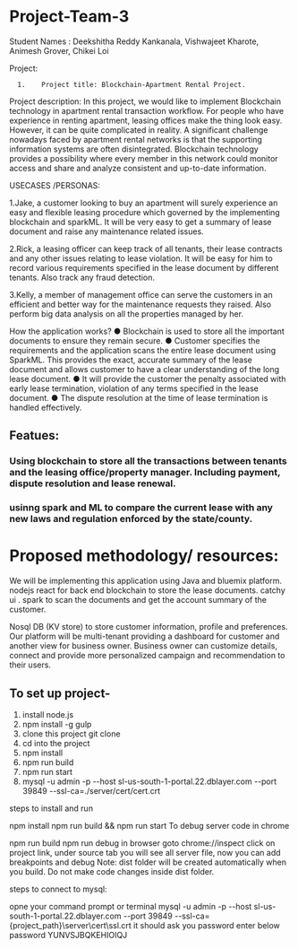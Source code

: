 # Project-Team-3

Student Names : 
                Deekshitha Reddy Kankanala,
                Vishwajeet Kharote,
                Animesh Grover,
                Chikei Loi
               
                
               

Project:


      1.	Project​ ​title​: Blockchain-Apartment Rental Project.

Project description:​ In this project, we would like to implement Blockchain technology in apartment rental transaction workflow. For people who have experience in renting apartment, leasing offices make the thing look easy. However, it can be quite complicated in reality. A significant challenge nowadays faced by apartment rental networks is that the supporting information systems are often disintegrated. Blockchain technology provides a possibility where every member in this network could monitor access and share and analyze consistent and up-to-date information.

USECASES /PERSONAS:

1.Jake, a customer looking to buy an apartment will surely experience an easy and
flexible leasing procedure which governed by the implementing blockchain and
sparkML. It will be very easy to get a summary of lease document and raise any
maintenance related issues.

2.Rick, a leasing officer can keep track of all tenants, their lease contracts and any other
issues relating to lease violation. It will be easy for him to record various requirements
specified in the lease document by different tenants. Also track any fraud detection.

3.Kelly, a member of management office can serve the customers in an efficient and
better way for the maintenance requests they raised. Also perform big data analysis on
all the properties managed by her.

How the application works?
● Blockchain is used to store all the important documents to ensure they remain
secure.
● Customer specifies the requirements and the application scans the entire lease
document using SparkML. This provides the exact, accurate summary of the
lease document and allows customer to have a clear understanding of the long
lease document.
● It will provide the customer the penalty associated with early lease termination,
violation of any terms specified in the lease document.
● The dispute resolution at the time of lease termination is handled effectively.

## Featues:
### Using blockchain to store all the transactions between tenants and the leasing office/property manager. Including payment, dispute resolution and lease renewal.
### usinng spark and ML to compare the current lease with any new laws and regulation enforced by the state/county.

# Proposed​ ​methodology/ ​ ​resources: 
We will be implementing this application using Java and bluemix platform.
nodejs react for back end
blockchain to store the lease documents.
catchy ui .
spark to scan the documents and get the account summary of the customer.

Nosql DB (KV store) to store customer information, profile and preferences.
Our platform will be multi-tenant providing a dashboard for customer and another
view for business owner. Business owner can customize details, connect and
provide more personalized campaign and recommendation to their users.







To set up project-
--------------
1) install node.js
2) npm install -g gulp
3) clone this project git clone
4) cd into the project
5) npm install
6) npm run build 
7) npm run start
8) mysql -u admin -p --host sl-us-south-1-portal.22.dblayer.com --port 39849 --ssl-ca=./server/cert/cert.crt


steps to install and run

npm install
npm run build && npm run start
To debug server code in chrome

npm run build
npm run debug
in browser goto chrome://inspect
click on project link, under source tab you will see all server file, now you can add breakpoints and debug
Note: dist folder will be created automatically when you build. Do not make code changes inside dist folder.

steps to connect to mysql:

opne your command prompt or terminal
mysql -u admin -p --host sl-us-south-1-portal.22.dblayer.com --port 39849 --ssl-ca={project_path}\server\cert\ssl.crt
it should ask you password enter below password YUNVSJBQKEHIOIQJ
